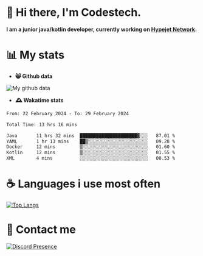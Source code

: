 # 👋 Hi there, I'm Codestech.
**I am a junior java/kotlin developer, currently working on [Hypejet Network](https://github.com/Hypejet).**

# 📊 My stats
- **😸 Github data**

![My github data](https://github-readme-stats.vercel.app/api?username=Codestech1&count_private=true&include_all_commits=true&theme=codeSTACKr)

- **🕰️ Wakatime stats**
<!--START_SECTION:waka-->

```txt
From: 22 February 2024 - To: 29 February 2024

Total Time: 13 hrs 16 mins

Java       11 hrs 32 mins  █████████████████████▓░░░   87.01 %
YAML       1 hr 13 mins    ██▒░░░░░░░░░░░░░░░░░░░░░░   09.28 %
Docker     12 mins         ▒░░░░░░░░░░░░░░░░░░░░░░░░   01.60 %
Kotlin     12 mins         ▒░░░░░░░░░░░░░░░░░░░░░░░░   01.55 %
XML        4 mins          ░░░░░░░░░░░░░░░░░░░░░░░░░   00.53 %
```

<!--END_SECTION:waka-->

# ☕ Languages i use most often
[![Top Langs](https://github-readme-stats.vercel.app/api/top-langs/?username=Codestech1&layout=compact&langs_count=8&exclude_repo=window5000.github.io&theme=codeSTACKr)](https://github.com/anuraghazra/github-readme-stats)

# 💬 Contact me
[![Discord Presence](https://lanyard.cnrad.dev/api/650718742157852740)](https://discord.com/users/650718742157852740)
</br>
